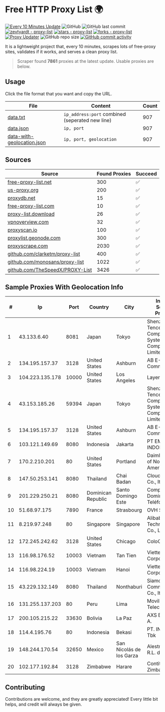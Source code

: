 
# Free HTTP Proxy List 🌍

[![Every 10 Minutes Update](https://github.com/mertguvencli/http-proxy-list/actions/workflows/main.yml/badge.svg?branch=main)](https://github.com/mertguvencli/http-proxy-list/actions/workflows/main.yml)
![GitHub](https://img.shields.io/github/license/mertguvencli/http-proxy-list)
![GitHub last commit](https://img.shields.io/github/last-commit/mertguvencli/http-proxy-list)
[![zevtyardt - proxy-list](https://img.shields.io/static/v1?label=zevtyardt&message=proxy-list&color=blue&logo=github)](https://github.com/zevtyardt/proxy-list "Go to GitHub repo")
[![stars - proxy-list](https://img.shields.io/github/stars/zevtyardt/proxy-list?style=social)](https://github.com/zevtyardt/proxy-list)
[![forks - proxy-list](https://img.shields.io/github/forks/zevtyardt/proxy-list?style=social)](https://github.com/zevtyardt/proxy-list)
[![Proxy Updater](https://github.com/zevtyardt/proxy-list/workflows/Proxy%20Updater/badge.svg)](https://github.com/zevtyardt/proxy-list/actions?query=workflow:"Proxy+Updater")
![GitHub repo size](https://img.shields.io/github/repo-size/zevtyardt/proxy-list)
[![GitHub commit activity](https://img.shields.io/github/commit-activity/m/zevtyardt/proxy-list?logo=commits)](https://github.com/zevtyardt/proxy-list/commits/main)

It is a lightweight project that, every 10 minutes, scrapes lots of free-proxy sites, validates if it works, and serves a clean proxy list.

> Scraper found **7861** proxies at the latest update. Usable proxies are below.

## Usage

Click the file format that you want and copy the URL.

|File|Content|Count|
|----|-------|-----|
|[data.txt](https://raw.githubusercontent.com/mertguvencli/http-proxy-list/main/proxy-list/data.txt)|`ip_address:port` combined (seperated new line)|907|
|[data.json](https://raw.githubusercontent.com/mertguvencli/http-proxy-list/main/proxy-list/data.json)|`ip, port`|907|
|[data-with-geolocation.json](https://raw.githubusercontent.com/mertguvencli/http-proxy-list/main/proxy-list/data-with-geolocation.json)|`ip, port, geolocation`|907|

## Sources

|Source|Found Proxies|Succeed|
|------|-------------|-------|
|[free-proxy-list.net](https://free-proxy-list.net)|300|✅|
|[us-proxy.org](https://www.us-proxy.org)|200|✅|
|[proxydb.net](http://proxydb.net)|15|✅|
|[free-proxy-list.com](https://free-proxy-list.com/?page=&port=&type%5B%5D=http&type%5B%5D=https&up_time=0&search=Search)|10|✅|
|[proxy-list.download](https://www.proxy-list.download/HTTP)|26|✅|
|[vpnoverview.com](https://vpnoverview.com/privacy/anonymous-browsing/free-proxy-servers)|32|✅|
|[proxyscan.io](https://www.proxyscan.io)|100|✅|
|[proxylist.geonode.com](https://proxylist.geonode.com/api/proxy-list?limit=300&page=1&sort_by=lastChecked&sort_type=desc&protocols=http,https)|300|✅|
|[proxyscrape.com](https://api.proxyscrape.com/v2/?request=displayproxies&protocol=http&timeout=10000&country=all&ssl=all&anonymity=all)|2030|✅|
|[github.com/clarketm/proxy-list](https://raw.githubusercontent.com/clarketm/proxy-list/master/proxy-list-raw.txt)|400|✅|
|[github.com/monosans/proxy-list](https://raw.githubusercontent.com/monosans/proxy-list/main/proxies/http.txt)|1022|✅|
|[github.com/TheSpeedX/PROXY-List](https://raw.githubusercontent.com/TheSpeedX/PROXY-List/master/http.txt)|3426|✅|


## Sample Proxies With Geolocation Info

|#|Ip|Port|Country|City|Internet Service Provider|
|-|--|----|-------|----|-------------------------|
|1|43.133.6.40|8081|Japan|Tokyo|Shenzhen Tencent Computer Systems Company Limited|
|2|134.195.157.37|3128|United States|Ashburn|AB E-Commerce|
|3|104.223.135.178|10000|United States|Los Angeles|LayerHost|
|4|43.153.185.26|59394|Japan|Tokyo|Shenzhen Tencent Computer Systems Company Limited|
|5|134.195.157.37|3128|United States|Ashburn|AB E-Commerce|
|6|103.121.149.69|8080|Indonesia|Jakarta|PT EMERIO INDONESIA|
|7|170.2.210.201|80|United States|Portland|Daimler Trucks of North America LLC|
|8|147.50.253.141|8080|Thailand|Chai Badan|Cloudforest Co., ltd.|
|9|201.229.250.21|8080|Dominican Republic|Santo Domingo Este|Compañía Dominicana de Teléfonos S. A.|
|10|51.68.97.175|7890|France|Strasbourg|OVH SAS|
|11|8.219.97.248|80|Singapore|Singapore|Alibaba (US) Technology Co., Ltd.|
|12|172.245.242.62|3128|United States|Chicago|ColoCrossing|
|13|116.98.176.52|10003|Vietnam|Tan Tien|Viettel Corporation|
|14|116.98.224.19|10003|Vietnam|Hanoi|Viettel Corporation|
|15|43.229.132.149|8080|Thailand|Nonthaburi|Siamdata Communication Co., ltd.|
|16|131.255.137.203|80|Peru|Lima|Movilmax Telecom S.A|
|17|200.105.215.22|33630|Bolivia|La Paz|AXS Bolivia S. A.|
|18|114.4.195.76|80|Indonesia|Bekasi|PT. INDOSAT Tbk|
|19|148.244.170.54|32650|Mexico|San Nicolás de los Garza|Alestra, S. de R.L. de C.V.|
|20|102.177.192.84|3128|Zimbabwe|Harare|Contitouch Zimbabwe|



## Contributing

Contributions are welcome, and they are greatly appreciated! Every
little bit helps, and credit will always be given.

